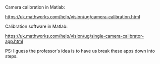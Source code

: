 Camera calibration in Matlab:

https://uk.mathworks.com/help/vision/ug/camera-calibration.html

Calibration software in Matlab:

https://uk.mathworks.com/help/vision/ug/single-camera-calibrator-app.html

PS: I guess the professor's idea is to have us break these apps down into steps.
